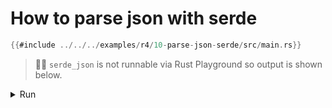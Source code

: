 # How to parse json with serde

```rust
{{#include ../../../examples/r4/10-parse-json-serde/src/main.rs}}
```

> 🤷‍♂️ `serde_json` is not runnable via Rust Playground so output is shown below.

<details>
<summary>Run</summary>

```
1️⃣ foo_json = [
    Object {
        "id": String("foo"),
    },
    Object {
        "id": String("bar"),
    },
]
2️⃣ filter_and_map_foo_json = [
    Object {
        "id": String("foo"),
    },
]
3️⃣ filter_map_foo_json = [
    Object {
        "id": String("foo"),
    },
]
4️⃣ filtered_foo_value_json = [
    "foo",
]
```

</details>
